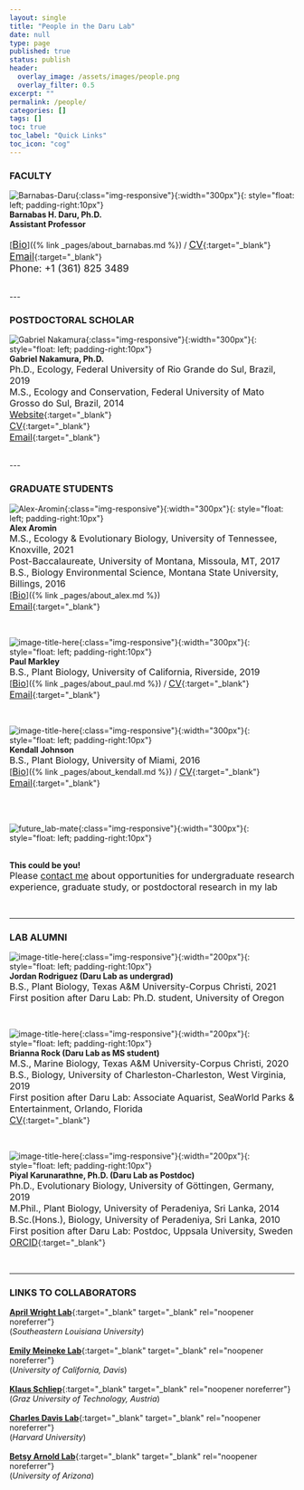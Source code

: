 ```yaml
---
layout: single
title: "People in the Daru Lab"
date: null
type: page
published: true
status: publish
header:
  overlay_image: /assets/images/people.png
  overlay_filter: 0.5
excerpt: ""
permalink: /people/
categories: []
tags: []
toc: true
toc_label: "Quick Links"
toc_icon: "cog"
---
```


### FACULTY

![Barnabas-Daru](/assets/images/barnabas.png){:class="img-responsive"}{:width="300px"}{: style="float: left; padding-right:10px"}
<br>**Barnabas H. Daru, Ph.D.**<br>
**Assistant Professor**<br>
<br>[<span style="text-decoration: underline; font-size:13pt">Bio</span>]({% link _pages/about_barnabas.md %}) / [<span style="text-decoration: underline; font-size:13pt">CV</span>](/docs/a_DaruCVAug2022.pdf){:target="_blank"}<br>
[<span style="text-decoration: underline; font-size:13pt">Email</span>](mailto:barnabas.daru@tamucc.edu){:target="_blank"}<br>
<span style="font-size:13pt;">Phone: +1 (361) 825 3489</span><br>

<br clear="left"/>
---

### POSTDOCTORAL SCHOLAR

![Gabriel Nakamura](/assets/images/gabriel.png){:class="img-responsive"}{:width="300px"}{: style="float: left; padding-right:10px"}
<br>**Gabriel Nakamura, Ph.D.**<br>
<span style="font-size:12pt;">Ph.D., Ecology, Federal University of Rio Grande do Sul, Brazil, 2019</span><br>
<span style="font-size:12pt;">M.S., Ecology and Conservation, Federal University of Mato Grosso do Sul, Brazil, 2014</span><br>
[<span style="text-decoration: underline; font-size:12pt">Website</span>](https://gabrielnakamura.netlify.app/){:target="_blank"}<br>
[<span style="text-decoration: underline; font-size:12pt">CV</span>](/docs/f_GabrielNakamuraCV.pdf){:target="_blank"}<br>
[<span style="text-decoration: underline; font-size:12pt">Email</span>](mailto:gabriel.nakamuradesouza@tamucc.edu){:target="_blank"}<br>

<br clear="left"/>
---

### GRADUATE STUDENTS

![Alex-Aromin](/assets/images/alex.png){:class="img-responsive"}{:width="300px"}{: style="float: left; padding-right:10px"}
<br>**Alex Aromin**<br>
<span style="font-size:12pt;">M.S., Ecology & Evolutionary Biology, University of Tennessee, Knoxville, 2021</span><br>
<span style="font-size:12pt;">Post-Baccalaureate, University of Montana, Missoula, MT, 2017</span><br>
<span style="font-size:12pt;">B.S., Biology Environmental Science, Montana State University, Billings, 2016</span><br>
[<span style="text-decoration: underline; font-size:12pt">Bio</span>]({% link _pages/about_alex.md %})<br>
[<span style="text-decoration: underline; font-size:12pt">Email</span>](mailto:aaromin@islander.tamucc.edu){:target="_blank"}<br>

<br clear="left"/>

![image-title-here](/assets/images/paul.png){:class="img-responsive"}{:width="300px"}{: style="float: left; padding-right:10px"}
<br>**Paul Markley**<br>
<span style="font-size:12pt;">B.S., Plant Biology, University of California, Riverside, 2019</span><br>
[<span style="text-decoration: underline; font-size:12pt">Bio</span>]({% link _pages/about_paul.md %}) / [<span style="text-decoration: underline; font-size:12pt">CV</span>](/docs/b_MarkleyCV.pdf){:target="_blank"}<br>
[<span style="text-decoration: underline; font-size:12pt">Email</span>](mailto:pmarkley@islander.tamucc.edu){:target="_blank"}<br>

<br clear="left"/>

![image-title-here](/assets/images/kendall.png){:class="img-responsive"}{:width="300px"}{: style="float: left; padding-right:10px"}
<br>**Kendall Johnson**<br>
<span style="font-size:12pt;">B.S., Plant Biology, University of Miami, 2016</span><br>
[<span style="text-decoration: underline; font-size:12pt">Bio</span>]({% link _pages/about_kendall.md %}) / [<span style="text-decoration: underline; font-size:12pt">CV</span>](/docs/g_KendallCV_2020.pdf){:target="_blank"}<br>
[<span style="text-decoration: underline; font-size:12pt">Email</span>](mailto:kjohnson47@islander.tamucc.edu){:target="_blank"}<br>

<br clear="left"/>

<br>![future_lab-mate](/assets/images/you.png){:class="img-responsive"}{:width="300px"}{: style="float: left; padding-right:10px"}

<br>**This could be you!**   
<span style="font-size:12pt;">Please <a target="_blank" rel="noopener noreferrer" href = "mailto: barnabas.daru@tamucc.edu">contact me</a> about opportunities for undergraduate research experience, graduate study, or postdoctoral research in my lab</span><br>

<br clear="left"/>

---
### LAB ALUMNI

![image-title-here](/assets/images/jordan.jpg){:class="img-responsive"}{:width="200px"}{: style="float: left; padding-right:10px"}
<br>**Jordan Rodriguez (Daru Lab as undergrad)**<br>
<span style="font-size:12pt;">B.S., Plant Biology, Texas A&M University-Corpus Christi, 2021</span><br>
<span style="font-size:12pt;">First position after Daru Lab: Ph.D. student, University of Oregon</span><br>

<br clear="left"/>

![image-title-here](/assets/images/brianna.jpg){:class="img-responsive"}{:width="200px"}{: style="float: left; padding-right:10px"}
<br>**Brianna Rock (Daru Lab as MS student)**<br>
<span style="font-size:12pt;">M.S., Marine Biology, Texas A&M University-Corpus Christi, 2020</span><br>
<span style="font-size:12pt;">B.S., Biology, University of Charleston-Charleston, West Virginia, 2019</span><br>
<span style="font-size:12pt;">First position after Daru Lab: Associate Aquarist, SeaWorld Parks & Entertainment, Orlando, Florida</span><br>
[<span style="text-decoration: underline; font-size:12pt">CV</span>](/docs/c_BriannaCV.pdf){:target="_blank"}<br>

<br clear="left"/>

![image-title-here](/assets/images/piyal.jpg){:class="img-responsive"}{:width="200px"}{: style="float: left; padding-right:10px"}
<br>**Piyal Karunarathne, Ph.D. (Daru Lab as Postdoc)**<br>
<span style="font-size:12pt;">Ph.D., Evolutionary Biology, University of Göttingen, Germany, 2019</span><br>
<span style="font-size:12pt;">M.Phil., Plant Biology, University of Peradeniya, Sri Lanka, 2014</span><br>
<span style="font-size:12pt;">B.Sc.(Hons.), Biology, University of Peradeniya, Sri Lanka, 2010</span><br>
<span style="font-size:12pt;">First position after Daru Lab: Postdoc, Uppsala University, Sweden</span><br>
[<span style="text-decoration: underline; font-size:12pt">ORCID</span>](https://orcid.org/0000-0002-1934-145X){:target="_blank"}<br>

<br clear="left"/>

---
### LINKS TO COLLABORATORS

[**April Wright Lab**](https://paleantology.com/){:target="_blank" target="_blank" rel="noopener noreferrer"}<br>
(_Southeastern Louisiana University_)<br>
<br>
[**Emily Meineke Lab**](https://emilykmeineke.com/){:target="_blank" target="_blank" rel="noopener noreferrer"}<br>
(_University of California, Davis_)<br>
<br>
[**Klaus Schliep**](https://kschliep.netlify.app/){:target="_blank" target="_blank" rel="noopener noreferrer"}<br>
(_Graz University of Technology, Austria_)<br>
<br>
[**Charles Davis Lab**](https://davislab.oeb.harvard.edu/){:target="_blank" target="_blank" rel="noopener noreferrer"}<br>
(_Harvard University_)<br>
<br>
[**Betsy Arnold Lab**](http://www.arnoldlab.net/){:target="_blank" target="_blank" rel="noopener noreferrer"}<br>
(_University of Arizona_)<br>

